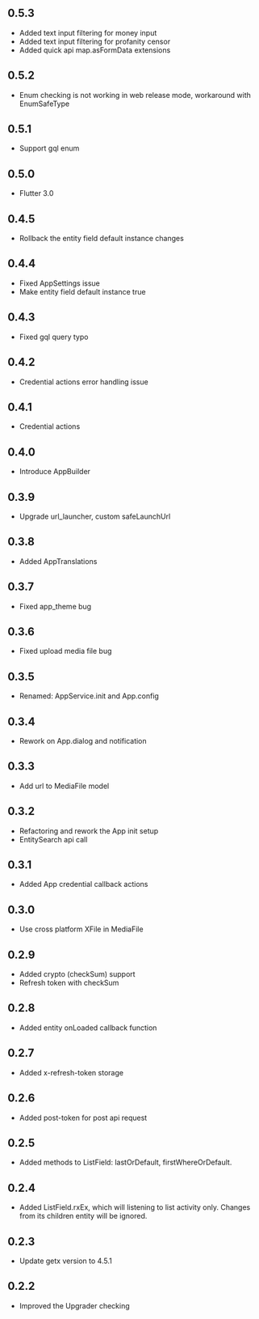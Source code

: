 ## 0.5.3
* Added text input filtering for money input
* Added text input filtering for profanity censor
* Added quick api map.asFormData extensions

## 0.5.2
* Enum checking is not working in web release mode, workaround with EnumSafeType

## 0.5.1
* Support gql enum 

## 0.5.0
* Flutter 3.0

## 0.4.5
* Rollback the entity field default instance changes

## 0.4.4
* Fixed AppSettings issue
* Make entity field default instance true

## 0.4.3
* Fixed gql query typo

## 0.4.2
* Credential actions error handling issue

## 0.4.1
* Credential actions

## 0.4.0
* Introduce AppBuilder

## 0.3.9
* Upgrade url_launcher, custom safeLaunchUrl

## 0.3.8
* Added AppTranslations

## 0.3.7
* Fixed app_theme bug

## 0.3.6
* Fixed upload media file bug

## 0.3.5
* Renamed: AppService.init and App.config

## 0.3.4
* Rework on App.dialog and notification

## 0.3.3
* Add url to MediaFile model

## 0.3.2
* Refactoring and rework the App init setup
* EntitySearch api call

## 0.3.1
* Added App credential callback actions

## 0.3.0
* Use cross platform XFile in MediaFile

## 0.2.9
* Added crypto (checkSum) support
* Refresh token with checkSum

## 0.2.8
* Added entity onLoaded callback function

## 0.2.7
* Added x-refresh-token storage

## 0.2.6
* Added post-token for post api request

## 0.2.5
* Added methods to ListField: lastOrDefault, firstWhereOrDefault.

## 0.2.4
* Added ListField.rxEx, which will listening to list activity only. Changes from its children entity will be ignored.

## 0.2.3
* Update getx version to 4.5.1

## 0.2.2
* Improved the Upgrader checking
